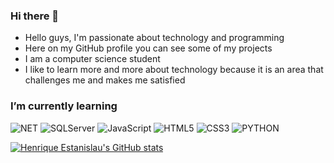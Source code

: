### Hi there 👋

- Hello guys, I'm passionate about technology and programming
- Here on my GitHub profile you can see some of my projects
- I am a computer science student
- I like to learn more and more about technology because it is an area that challenges me and makes me satisfied
### I’m currently learning
![NET](https://img.shields.io/badge/.NET-512BD4?style=for-the-badge&logo=dotnet&logoColor=white)
![SQLServer](https://img.shields.io/badge/Microsoft%20SQL%20Server-CC2927?style=for-the-badge&logo=microsoft%20sql%20server&logoColor=white)
![JavaScript](https://img.shields.io/badge/JavaScript-323330?style=for-the-badge&logo=javascript&logoColor=F7DF1E)
![HTML5](https://img.shields.io/badge/HTML5-E34F26?style=for-the-badge&logo=html5&logoColor=white)
![CSS3](https://img.shields.io/badge/CSS3-1572B6?style=for-the-badge&logo=css3&logoColor=white)
![PYTHON](https://img.shields.io/badge/python%20-%2314354C.svg?&style=for-the-badge&logo=python&logoColor=white)

[![Henrique Estanislau's GitHub stats](https://github-readme-stats.vercel.app/api?username=henriqueestanislau&show_icons=true&theme=github_dark)](https://github.com/anuraghazra/github-readme-stats)
